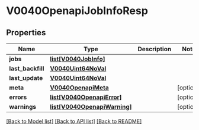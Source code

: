 # V0040OpenapiJobInfoResp

## Properties
Name | Type | Description | Notes
------------ | ------------- | ------------- | -------------
**jobs** | [**list[V0040JobInfo]**](V0040JobInfo.md) |  | 
**last_backfill** | [**V0040Uint64NoVal**](V0040Uint64NoVal.md) |  | 
**last_update** | [**V0040Uint64NoVal**](V0040Uint64NoVal.md) |  | 
**meta** | [**V0040OpenapiMeta**](V0040OpenapiMeta.md) |  | [optional] 
**errors** | [**list[V0040OpenapiError]**](V0040OpenapiError.md) |  | [optional] 
**warnings** | [**list[V0040OpenapiWarning]**](V0040OpenapiWarning.md) |  | [optional] 

[[Back to Model list]](../README.md#documentation-for-models) [[Back to API list]](../README.md#documentation-for-api-endpoints) [[Back to README]](../README.md)


